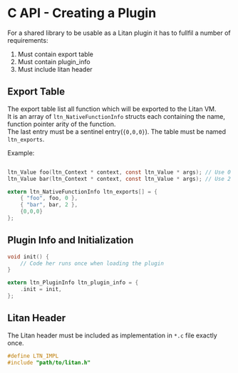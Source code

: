 # C API - Creating a Plugin

For a shared library to be usable as a Litan plugin it has to fullfil a number of requirements:

1. Must contain export table 
2. Must contain plugin_info
3. Must include litan header

## Export Table

The export table list all function which will be exported to the Litan VM.  
It is an array of `ltn_NativeFunctionInfo` structs each containing the name, function pointer arity of the function.  
The last entry must be a sentinel entry(`{0,0,0}`).
The table must be named `ltn_exports`.

Example:
```C

ltn_Value foo(ltn_Context * context, const ltn_Value * args); // Use 0 args
ltn_Value bar(ltn_Context * context, const ltn_Value * args); // Use 2 args

extern ltn_NativeFunctionInfo ltn_exports[] = {
	{ "foo", foo, 0 },
	{ "bar", bar, 2 },
	{0,0,0}
};


```

## Plugin Info and Initialization

```C
void init() {
	// Code her runs once when loading the plugin
}

extern ltn_PluginInfo ltn_plugin_info = {
	.init = init,
};

```


## Litan Header

The Litan header must be included as implementation in `*.c` file exactly once.

```C
#define LTN_IMPL
#include "path/to/litan.h"
```